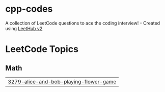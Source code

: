 # cpp-codes
A collection of LeetCode questions to ace the coding interview! - Created using [LeetHub v2](https://github.com/arunbhardwaj/LeetHub-2.0)

<!---LeetCode Topics Start-->
# LeetCode Topics
## Math
|  |
| ------- |
| [3279-alice-and-bob-playing-flower-game](https://github.com/Gaurika29062004/cpp-codes/tree/master/3279-alice-and-bob-playing-flower-game) |
<!---LeetCode Topics End-->